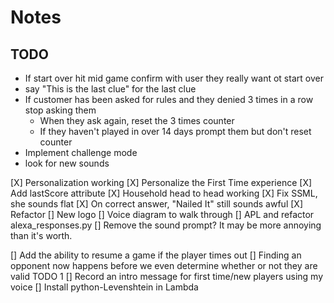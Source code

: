# Notes

## TODO
* If start over hit mid game confirm with user they really want ot start over
* say "This is the last clue" for the last clue
* If customer has been asked for rules and they denied 3 times in a row stop asking them
  * When they ask again, reset the 3 times counter
  * If they haven't played in over 14 days prompt them but don't reset counter
* Implement challenge mode
* look for new sounds


[X] Personalization working
  [X] Personalize the First Time experience
[X] Add lastScore attribute
[X] Household head to head working
[X] Fix SSML, she sounds flat
  [X] On correct answer, "Nailed It" still sounds awful
[X] Refactor
[] New logo
[] Voice diagram to walk through
[] APL and refactor alexa_responses.py
  [] Remove the sound prompt? It may be more annoying than it's worth.



[] Add the ability to resume a game if the player times out
[] Finding an opponent now happens before we even determine whether or not they are valid TODO 1
[] Record an intro message for first time/new players using my voice
[] Install python-Levenshtein in Lambda